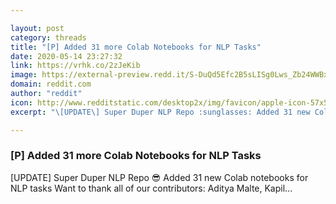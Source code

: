 ```yaml
---

layout: post
category: threads
title: "[P] Added 31 more Colab Notebooks for NLP Tasks"
date: 2020-05-14 23:27:32
link: https://vrhk.co/2zJeKib
image: https://external-preview.redd.it/S-DuQd5Efc2B5sLISg0Lws_Zb24WWBxRYaQLB6TiJwU.jpg?width=1200&height=628.272251309&auto=webp&crop=1200:628.272251309,smart&s=8bbc0273b059c52b3eb9b207b2a686fd16b8741d
domain: reddit.com
author: "reddit"
icon: http://www.redditstatic.com/desktop2x/img/favicon/apple-icon-57x57.png
excerpt: "\[UPDATE\] Super Duper NLP Repo :sunglasses: Added 31 new Colab notebooks for NLP tasks Want to thank all of our contributors: Aditya Malte, Kapil..."

---
```


### [P] Added 31 more Colab Notebooks for NLP Tasks

\[UPDATE\] Super Duper NLP Repo :sunglasses: Added 31 new Colab notebooks for NLP tasks Want to thank all of our contributors: Aditya Malte, Kapil...